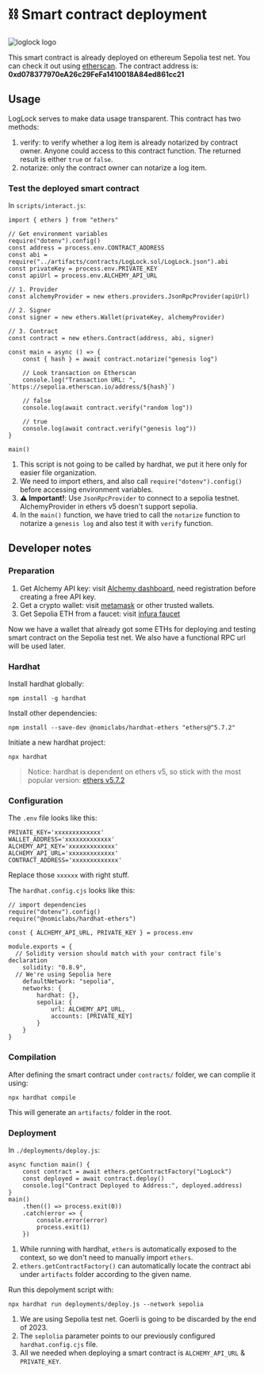 # :chains: Smart contract deployment

![loglock logo](https://extropy.dev/loglock.svg)

This smart contract is already deployed on ethereum Sepolia test net. You can check it out using [etherscan](https://sepolia.etherscan.io/address/0xd078377970eA26c29FeFa1410018A84ed861cc21). The contract address is: **0xd078377970eA26c29FeFa1410018A84ed861cc21**

## Usage

LogLock serves to make data usage transparent. This contract has two methods:

1. verify: to verify whether a log item is already notarized by contract owner. Anyone could access to this contract function. The returned result is either `true` or `false`.
2. notarize: only the contract owner can notarize a log item.

### Test the deployed smart contract

In `scripts/interact.js`:

```
import { ethers } from "ethers"

// Get environment variables
require("dotenv").config()
const address = process.env.CONTRACT_ADDRESS
const abi = require("../artifacts/contracts/LogLock.sol/LogLock.json").abi
const privateKey = process.env.PRIVATE_KEY
const apiUrl = process.env.ALCHEMY_API_URL

// 1. Provider
const alchemyProvider = new ethers.providers.JsonRpcProvider(apiUrl)

// 2. Signer
const signer = new ethers.Wallet(privateKey, alchemyProvider)

// 3. Contract
const contract = new ethers.Contract(address, abi, signer)

const main = async () => {
	const { hash } = await contract.notarize("genesis log")

	// Look transaction on Etherscan
	console.log("Transaction URL: ", `https://sepolia.etherscan.io/address/${hash}`)

	// false
	console.log(await contract.verify("random log"))

	// true
	console.log(await contract.verify("genesis log"))
}

main()
```

1. This script is not going to be called by hardhat, we put it here only for easier file organization.
2. We need to import ethers, and also call `require("dotenv").config()` before accessing environment variables.
3. **:warning: Important!**: Use `JsonRpcProvider` to connect to a sepolia testnet. AlchemyProvider in ethers v5 doesn't support sepolia.
4. In the `main()` function, we have tried to call the `notarize` function to notarize a `genesis log` and also test it with `verify` function.

## Developer notes

### Preparation

1. Get Alchemy API key: visit [Alchemy dashboard](https://dashboard.alchemy.com), need registration before creating a free API key.
2. Get a crypto wallet: visit [metamask](https://metamask.io/) or other trusted wallets.
3. Get Sepolia ETH from a faucet: visit [infura faucet](https://www.infura.io/faucet/sepolia)

Now we have a wallet that already got some ETHs for deploying and testing smart contract on the Sepolia test net. We also have a functional RPC url will be used later.

### Hardhat

Install hardhat globally:

```
npm install -g hardhat
```

Install other dependencies:

```
npm install --save-dev @nomiclabs/hardhat-ethers "ethers@^5.7.2"
```

Initiate a new hardhat project:

```
npx hardhat
```

> Notice: hardhat is dependent on ethers v5, so stick with the most popular version: [ethers v5.7.2](https://docs.ethers.org/v5/)

### Configuration

The `.env` file looks like this:

```
PRIVATE_KEY='xxxxxxxxxxxxx'
WALLET_ADDRESS='xxxxxxxxxxxxx'
ALCHEMY_API_KEY='xxxxxxxxxxxxx'
ALCHEMY_API_URL='xxxxxxxxxxxxx'
CONTRACT_ADDRESS='xxxxxxxxxxxxx'
```

Replace those `xxxxxx` with right stuff.

The `hardhat.config.cjs` looks like this:

```
// import dependencies
require("dotenv").config()
require("@nomiclabs/hardhat-ethers")

const { ALCHEMY_API_URL, PRIVATE_KEY } = process.env

module.exports = {
  // Solidity version should match with your contract file's declaration
	solidity: "0.8.9",
  // We're using Sepolia here
	defaultNetwork: "sepolia",
	networks: {
		hardhat: {},
		sepolia: {
			url: ALCHEMY_API_URL,
			accounts: [PRIVATE_KEY]
		}
	}
}
```

### Compilation

After defining the smart contract under `contracts/` folder, we can complie it using:

```
npx hardhat compile
```

This will generate an `artifacts/` folder in the root.

### Deployment

In `./deployments/deploy.js`:

```
async function main() {
	const contract = await ethers.getContractFactory("LogLock")
	const deployed = await contract.deploy()
	console.log("Contract Deployed to Address:", deployed.address)
}
main()
	.then(() => process.exit(0))
	.catch(error => {
		console.error(error)
		process.exit(1)
	})
```

1. While running with hardhat, `ethers` is automatically exposed to the context, so we don't need to manually import `ethers`.
2. `ethers.getContractFactory()` can automatically locate the contract abi under `artifacts` folder according to the given name.

Run this depolyment script with:

```
npx hardhat run deployments/deploy.js --network sepolia
```

1. We are using Sepolia test net. Goerli is going to be discarded by the end of 2023.
2. The `seplolia` parameter points to our previously configured `hardhat.config.cjs` file.
3. All we needed when deploying a smart contract is `ALCHEMY_API_URL` & `PRIVATE_KEY`.
